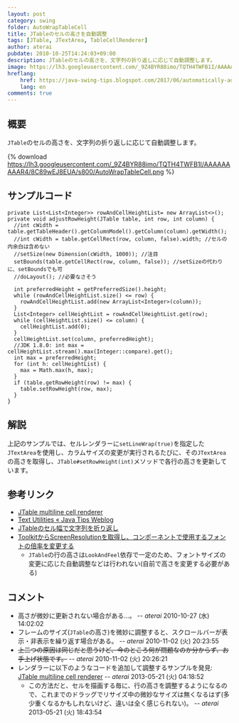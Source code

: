 ```yaml
---
layout: post
category: swing
folder: AutoWrapTableCell
title: JTableのセルの高さを自動調整
tags: [JTable, JTextArea, TableCellRenderer]
author: aterai
pubdate: 2010-10-25T14:24:03+09:00
description: JTableのセルの高さを、文字列の折り返しに応じて自動調整します。
image: https://lh3.googleusercontent.com/_9Z4BYR88imo/TQTH4TWFB1I/AAAAAAAAAR4/8C89wEJ8EUA/s800/AutoWrapTableCell.png
hreflang:
    href: https://java-swing-tips.blogspot.com/2017/06/automatically-adjust-height-of-jtables.html
    lang: en
comments: true
---
```

## 概要
`JTable`のセルの高さを、文字列の折り返しに応じて自動調整します。

{% download https://lh3.googleusercontent.com/_9Z4BYR88imo/TQTH4TWFB1I/AAAAAAAAAR4/8C89wEJ8EUA/s800/AutoWrapTableCell.png %}

## サンプルコード
<pre class="prettyprint"><code>private List&lt;List&lt;Integer&gt;&gt; rowAndCellHeightList= new ArrayList&lt;&gt;();
private void adjustRowHeight(JTable table, int row, int column) {
  //int cWidth = table.getTableHeader().getColumnModel().getColumn(column).getWidth();
  //int cWidth = table.getCellRect(row, column, false).width; //セルの内余白は含めない
  //setSize(new Dimension(cWidth, 1000)); //注目
  setBounds(table.getCellRect(row, column, false)); //setSizeの代わりに、setBoundsでも可
  //doLayout(); //必要なさそう

  int preferredHeight = getPreferredSize().height;
  while (rowAndCellHeightList.size() &lt;= row) {
    rowAndCellHeightList.add(new ArrayList&lt;Integer&gt;(column));
  }
  List&lt;Integer&gt; cellHeightList = rowAndCellHeightList.get(row);
  while (cellHeightList.size() &lt;= column) {
    cellHeightList.add(0);
  }
  cellHeightList.set(column, preferredHeight);
  //JDK 1.8.0: int max = cellHeightList.stream().max(Integer::compare).get();
  int max = preferredHeight;
  for (int h: cellHeightList) {
    max = Math.max(h, max);
  }
  if (table.getRowHeight(row) != max) {
    table.setRowHeight(row, max);
  }
}
</code></pre>

## 解説
上記のサンプルでは、セルレンダラーに`setLineWrap(true)`を指定した`JTextArea`を使用し、カラムサイズの変更が実行されるたびに、その`JTextArea`の高さを取得し、`JTable#setRowHeight(int)`メソッドで各行の高さを更新しています。

## 参考リンク
- [JTable multiline cell renderer](http://blog.botunge.dk/post/2009/10/09/JTable-multiline-cell-renderer.aspx)
- [Text Utilities « Java Tips Weblog](https://tips4java.wordpress.com/2008/10/26/text-utilities/)
- [JTableのセル幅で文字列を折り返し](https://ateraimemo.com/Swing/TableCellRenderer.html)
- [ToolkitからScreenResolutionを取得し、コンポーネントで使用するフォントの倍率を変更する](https://ateraimemo.com/Swing/ScreenResolution.html)
    - `JTable`の行の高さは`LookAndFeel`依存で一定のため、フォントサイズの変更に応じた自動調整などは行われない(自前で高さを変更する必要がある)

<!-- dummy comment line for breaking list -->

## コメント
- 高さが微妙に更新されない場合がある…。 -- *aterai* 2010-10-27 (水) 14:02:02
- フレームのサイズ(`JTable`の高さ)を微妙に調整すると、スクロールバーが表示・非表示を繰り返す場合がある。 -- *aterai* 2010-11-02 (火) 20:23:55
- ~~上二つの原因は同じだと思うけど、今のところ何が問題なのか分からず、お手上げ状態です。~~ -- *aterai* 2010-11-02 (火) 20:26:21
- レンダラーに以下のようなコードを追加して調整するサンプルを発見: [JTable multiline cell renderer](http://blog.botunge.dk/post/2009/10/09/JTable-multiline-cell-renderer.aspx) -- *aterai* 2013-05-21 (火) 04:18:52
    - この方法だと、セルを描画する毎に、行の高さを調整するようになるので、これまでのドラッグでリサイズ中の微妙なサイズは無くなるはず(多少重くなるかもしれないけど、違いは全く感じられない)。 -- *aterai* 2013-05-21 (火) 18:43:54

<!-- dummy comment line for breaking list -->
